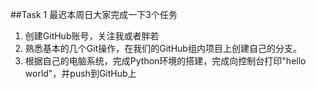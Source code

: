 ##Task 1
最迟本周日大家完成一下3个任务  

1. 创建GitHub账号，关注我或者胖若
2. 熟悉基本的几个Git操作，在我们的GitHub组内项目上创建自己的分支。
3. 根据自己的电脑系统，完成Python环境的搭建，完成向控制台打印"hello world"，并push到GitHub上
